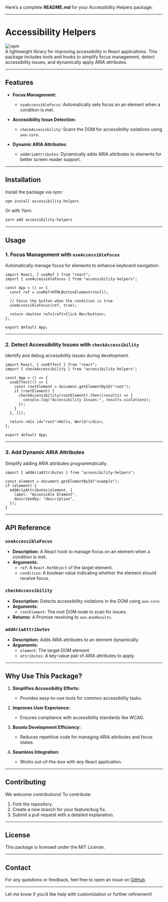 Here’s a complete **README.md** for your Accessibility Helpers package:

---

# **Accessibility Helpers**

![npm]((https://img.shields.io/npm/v/react-access-helper))  
A lightweight library for improving accessibility in React applications. This package includes tools and hooks to simplify focus management, detect accessibility issues, and dynamically apply ARIA attributes.

---

## **Features**

- **Focus Management:**
  - `useAccessibleFocus`: Automatically sets focus on an element when a condition is met.
  
- **Accessibility Issue Detection:**
  - `checkAccessibility`: Scans the DOM for accessibility violations using `axe-core`.

- **Dynamic ARIA Attributes:**
  - `addAriaAttributes`: Dynamically adds ARIA attributes to elements for better screen reader support.

---

## **Installation**

Install the package via npm:

```bash
npm install accessibility-helpers
```

Or with Yarn:

```bash
yarn add accessibility-helpers
```

---

## **Usage**

### 1. **Focus Management with `useAccessibleFocus`**
Automatically manage focus for elements to enhance keyboard navigation.

```tsx
import React, { useRef } from "react";
import { useAccessibleFocus } from "accessibility-helpers";

const App = () => {
  const ref = useRef<HTMLButtonElement>(null);

  // Focus the button when the condition is true
  useAccessibleFocus(ref, true);

  return <button ref={ref}>Click Me</button>;
};

export default App;
```

---

### 2. **Detect Accessibility Issues with `checkAccessibility`**
Identify and debug accessibility issues during development.

```tsx
import React, { useEffect } from "react";
import { checkAccessibility } from "accessibility-helpers";

const App = () => {
  useEffect(() => {
    const rootElement = document.getElementById("root");
    if (rootElement) {
      checkAccessibility(rootElement).then((results) => {
        console.log("Accessibility Issues:", results.violations);
      });
    }
  }, []);

  return <div id="root">Hello, World!</div>;
};

export default App;
```

---

### 3. **Add Dynamic ARIA Attributes**
Simplify adding ARIA attributes programmatically.

```tsx
import { addAriaAttributes } from "accessibility-helpers";

const element = document.getElementById("example");
if (element) {
  addAriaAttributes(element, {
    label: "Accessible Element",
    describedby: "description",
  });
}
```

---

## **API Reference**

### **`useAccessibleFocus`**
- **Description:** A React hook to manage focus on an element when a condition is met.
- **Arguments:**
  - `ref`: A `React.RefObject` of the target element.
  - `condition`: A boolean value indicating whether the element should receive focus.

### **`checkAccessibility`**
- **Description:** Detects accessibility violations in the DOM using `axe-core`.
- **Arguments:**
  - `rootElement`: The root DOM node to scan for issues.
- **Returns:** A Promise resolving to `axe.AxeResults`.

### **`addAriaAttributes`**
- **Description:** Adds ARIA attributes to an element dynamically.
- **Arguments:**
  - `element`: The target DOM element.
  - `attributes`: A key-value pair of ARIA attributes to apply.

---

## **Why Use This Package?**

1. **Simplifies Accessibility Efforts:**
   - Provides easy-to-use tools for common accessibility tasks.
   
2. **Improves User Experience:**
   - Ensures compliance with accessibility standards like WCAG.

3. **Boosts Development Efficiency:**
   - Reduces repetitive code for managing ARIA attributes and focus states.

4. **Seamless Integration:**
   - Works out-of-the-box with any React application.

---

## **Contributing**

We welcome contributions! To contribute:

1. Fork the repository.
2. Create a new branch for your feature/bug fix.
3. Submit a pull request with a detailed explanation.

---

## **License**

This package is licensed under the MIT License.

---

## **Contact**

For any questions or feedback, feel free to open an issue on [GitHub](https://github.com/rishav-bhardwaz/react-access-help).

---

Let me know if you’d like help with customization or further refinement!
